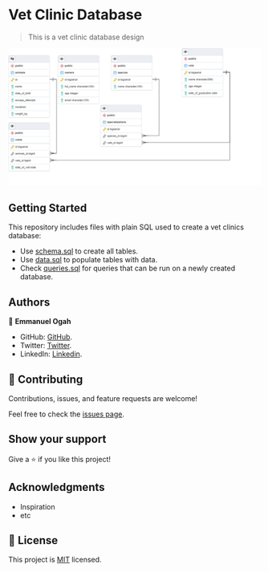 # Vet Clinic Database

> This is a vet clinic database design

![Vet Clinic Database Schema](images/Relationship-entity.png)

## Getting Started

This repository includes files with plain SQL used to create a vet clinics database:

- Use [schema.sql](./schema.sql) to create all tables.
- Use [data.sql](./data.sql) to populate tables with data.
- Check [queries.sql](./queries.sql) for queries that can be run on a newly created database.


## Authors

👤 **Emmanuel Ogah**

- GitHub: [GitHub](https://github.com/Emmy-github-webdev).
- Twitter: [Twitter](https://twitter.com/OgaemmanuelOga).
- LinkedIn: [Linkedin](https://www.linkedin.com/in/emmanuel-oga-16171584/).


## 🤝 Contributing

Contributions, issues, and feature requests are welcome!

Feel free to check the [issues page](https://github.com/Emmy-github-webdev/postgrelsql-database-structure/issues).

## Show your support

Give a ⭐️ if you like this project!

## Acknowledgments

- Inspiration
- etc

## 📝 License

This project is [MIT](./MIT.md) licensed.
